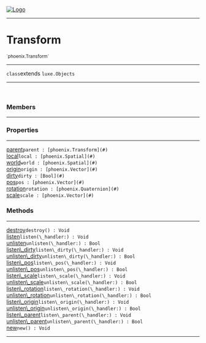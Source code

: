 
[![Logo](../../images/logo.png)](../../api/index.html)

---



<h1>Transform</h1>
<small>`phoenix.Transform`</small>



---

`class`extends <code><span>luxe.Objects</span></code>

---

&nbsp;
&nbsp;



<h3>Members</h3> <hr/>



<h3>Properties</h3> <hr/><span class="member apipage">
                <a name="parent"><a class="lift" href="#parent">parent</a></a><code class="signature apipage">parent : [phoenix.Transform](#)</code><br/></span>
            <span class="small_desc_flat"></span><span class="member apipage">
                <a name="local"><a class="lift" href="#local">local</a></a><code class="signature apipage">local : [phoenix.Spatial](#)</code><br/></span>
            <span class="small_desc_flat"></span><span class="member apipage">
                <a name="world"><a class="lift" href="#world">world</a></a><code class="signature apipage">world : [phoenix.Spatial](#)</code><br/></span>
            <span class="small_desc_flat"></span><span class="member apipage">
                <a name="origin"><a class="lift" href="#origin">origin</a></a><code class="signature apipage">origin : [phoenix.Vector](#)</code><br/></span>
            <span class="small_desc_flat"></span><span class="member apipage">
                <a name="dirty"><a class="lift" href="#dirty">dirty</a></a><code class="signature apipage">dirty : [Bool](#)</code><br/></span>
            <span class="small_desc_flat"></span><span class="member apipage">
                <a name="pos"><a class="lift" href="#pos">pos</a></a><code class="signature apipage">pos : [phoenix.Vector](#)</code><br/></span>
            <span class="small_desc_flat"></span><span class="member apipage">
                <a name="rotation"><a class="lift" href="#rotation">rotation</a></a><code class="signature apipage">rotation : [phoenix.Quaternion](#)</code><br/></span>
            <span class="small_desc_flat"></span><span class="member apipage">
                <a name="scale"><a class="lift" href="#scale">scale</a></a><code class="signature apipage">scale : [phoenix.Vector](#)</code><br/></span>
            <span class="small_desc_flat"></span>



<h3>Methods</h3> <hr/><span class="method apipage">
            <a name="destroy"><a class="lift" href="#destroy">destroy</a></a><code class="signature apipage">destroy() : Void</code><br/><span class="small_desc_flat"></span>
        </span>
    <span class="method apipage">
            <a name="listen"><a class="lift" href="#listen">listen</a></a><code class="signature apipage">listen(\_handler:<span></span>) : Void</code><br/><span class="small_desc_flat"></span>
        </span>
    <span class="method apipage">
            <a name="unlisten"><a class="lift" href="#unlisten">unlisten</a></a><code class="signature apipage">unlisten(\_handler:<span></span>) : Bool</code><br/><span class="small_desc_flat"></span>
        </span>
    <span class="method apipage">
            <a name="listen_dirty"><a class="lift" href="#listen_dirty">listen\_dirty</a></a><code class="signature apipage">listen\_dirty(\_handler:<span></span>) : Void</code><br/><span class="small_desc_flat"></span>
        </span>
    <span class="method apipage">
            <a name="unlisten_dirty"><a class="lift" href="#unlisten_dirty">unlisten\_dirty</a></a><code class="signature apipage">unlisten\_dirty(\_handler:<span></span>) : Bool</code><br/><span class="small_desc_flat"></span>
        </span>
    <span class="method apipage">
            <a name="listen_pos"><a class="lift" href="#listen_pos">listen\_pos</a></a><code class="signature apipage">listen\_pos(\_handler:<span></span>) : Void</code><br/><span class="small_desc_flat"></span>
        </span>
    <span class="method apipage">
            <a name="unlisten_pos"><a class="lift" href="#unlisten_pos">unlisten\_pos</a></a><code class="signature apipage">unlisten\_pos(\_handler:<span></span>) : Bool</code><br/><span class="small_desc_flat"></span>
        </span>
    <span class="method apipage">
            <a name="listen_scale"><a class="lift" href="#listen_scale">listen\_scale</a></a><code class="signature apipage">listen\_scale(\_handler:<span></span>) : Void</code><br/><span class="small_desc_flat"></span>
        </span>
    <span class="method apipage">
            <a name="unlisten_scale"><a class="lift" href="#unlisten_scale">unlisten\_scale</a></a><code class="signature apipage">unlisten\_scale(\_handler:<span></span>) : Bool</code><br/><span class="small_desc_flat"></span>
        </span>
    <span class="method apipage">
            <a name="listen_rotation"><a class="lift" href="#listen_rotation">listen\_rotation</a></a><code class="signature apipage">listen\_rotation(\_handler:<span></span>) : Void</code><br/><span class="small_desc_flat"></span>
        </span>
    <span class="method apipage">
            <a name="unlisten_rotation"><a class="lift" href="#unlisten_rotation">unlisten\_rotation</a></a><code class="signature apipage">unlisten\_rotation(\_handler:<span></span>) : Bool</code><br/><span class="small_desc_flat"></span>
        </span>
    <span class="method apipage">
            <a name="listen_origin"><a class="lift" href="#listen_origin">listen\_origin</a></a><code class="signature apipage">listen\_origin(\_handler:<span></span>) : Void</code><br/><span class="small_desc_flat"></span>
        </span>
    <span class="method apipage">
            <a name="unlisten_origin"><a class="lift" href="#unlisten_origin">unlisten\_origin</a></a><code class="signature apipage">unlisten\_origin(\_handler:<span></span>) : Bool</code><br/><span class="small_desc_flat"></span>
        </span>
    <span class="method apipage">
            <a name="listen_parent"><a class="lift" href="#listen_parent">listen\_parent</a></a><code class="signature apipage">listen\_parent(\_handler:<span></span>) : Void</code><br/><span class="small_desc_flat"></span>
        </span>
    <span class="method apipage">
            <a name="unlisten_parent"><a class="lift" href="#unlisten_parent">unlisten\_parent</a></a><code class="signature apipage">unlisten\_parent(\_handler:<span></span>) : Bool</code><br/><span class="small_desc_flat"></span>
        </span>
    <span class="method apipage">
            <a name="new"><a class="lift" href="#new">new</a></a><code class="signature apipage">new() : Void</code><br/><span class="small_desc_flat"></span>
        </span>
    





---

&nbsp;
&nbsp;
&nbsp;
&nbsp;